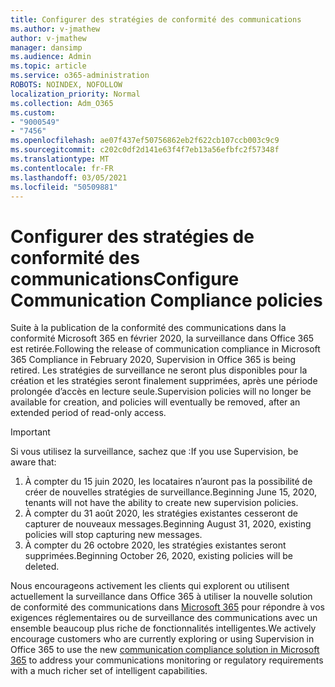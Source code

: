 ```yaml
---
title: Configurer des stratégies de conformité des communications
ms.author: v-jmathew
author: v-jmathew
manager: dansimp
ms.audience: Admin
ms.topic: article
ms.service: o365-administration
ROBOTS: NOINDEX, NOFOLLOW
localization_priority: Normal
ms.collection: Adm_O365
ms.custom:
- "9000549"
- "7456"
ms.openlocfilehash: ae07f437ef50756862eb2f622cb107ccb003c9c9
ms.sourcegitcommit: c202c0df2d141e63f4f7eb13a56efbfc2f57348f
ms.translationtype: MT
ms.contentlocale: fr-FR
ms.lasthandoff: 03/05/2021
ms.locfileid: "50509881"
---
```

# <a name="configure-communication-compliance-policies"></a><span data-ttu-id="f89c0-102">Configurer des stratégies de conformité des communications</span><span class="sxs-lookup"><span data-stu-id="f89c0-102">Configure Communication Compliance policies</span></span>

<span data-ttu-id="f89c0-103">Suite à la publication de la conformité des communications dans la conformité Microsoft 365 en février 2020, la surveillance dans Office 365 est retirée.</span><span class="sxs-lookup"><span data-stu-id="f89c0-103">Following the release of communication compliance in Microsoft 365 Compliance in February 2020, Supervision in Office 365 is being retired.</span></span> <span data-ttu-id="f89c0-104">Les stratégies de surveillance ne seront plus disponibles pour la création et les stratégies seront finalement supprimées, après une période prolongée d’accès en lecture seule.</span><span class="sxs-lookup"><span data-stu-id="f89c0-104">Supervision policies will no longer be available for creation, and policies will eventually be removed, after an extended period of read-only access.</span></span>

> [!IMPORTANT]
> <span data-ttu-id="f89c0-105">Si vous utilisez la surveillance, sachez que :</span><span class="sxs-lookup"><span data-stu-id="f89c0-105">If you use Supervision, be aware that:</span></span>
>
> 1. <span data-ttu-id="f89c0-106">À compter du 15 juin 2020, les locataires n’auront pas la possibilité de créer de nouvelles stratégies de surveillance.</span><span class="sxs-lookup"><span data-stu-id="f89c0-106">Beginning June 15, 2020, tenants will not have the ability to create new supervision policies.</span></span>
> 2. <span data-ttu-id="f89c0-107">À compter du 31 août 2020, les stratégies existantes cesseront de capturer de nouveaux messages.</span><span class="sxs-lookup"><span data-stu-id="f89c0-107">Beginning August 31, 2020, existing policies will stop capturing new messages.</span></span>
> 3. <span data-ttu-id="f89c0-108">À compter du 26 octobre 2020, les stratégies existantes seront supprimées.</span><span class="sxs-lookup"><span data-stu-id="f89c0-108">Beginning October 26, 2020, existing policies will be deleted.</span></span>

<span data-ttu-id="f89c0-109">Nous encourageons activement les clients qui explorent ou utilisent actuellement la surveillance dans Office 365 à utiliser la nouvelle solution de conformité des communications dans [Microsoft 365](https://go.microsoft.com/fwlink/?linkid=2128593) pour répondre à vos exigences réglementaires ou de surveillance des communications avec un ensemble beaucoup plus riche de fonctionnalités intelligentes.</span><span class="sxs-lookup"><span data-stu-id="f89c0-109">We actively encourage customers who are currently exploring or using Supervision in Office 365 to use the new [communication compliance solution in Microsoft 365](https://go.microsoft.com/fwlink/?linkid=2128593) to address your communications monitoring or regulatory requirements with a much richer set of intelligent capabilities.</span></span>
